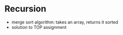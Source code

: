 # Recursion  
  
- merge sort algorithm: takes an array, returns it sorted  
- solution to TOP assignment  